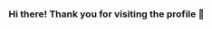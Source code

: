 ### Hi there! Thank you for visiting the profile 👋

<!--
**antubordoloi/antubordoloi** is a ✨ _special_ ✨ repository because its `README.md` (this file) appears on your GitHub profile.

Here are some ideas to get you started:

- 🔭 I’m currently working on ...
- 🌱 I’m currently learning ...
- 👯 I’m looking to collaborate on ...
- 🤔 I’m looking for help with ...
- 💬 Ask me about ...
- 📫 How to reach me: ...
- 😄 Pronouns: ...
- ⚡ Fun fact: ...
- [![Antu's github stats](https://github-readme-stats.vercel.app/api?username=antubordoloi)](https://github.com/anuraghazra/github-readme-stats)
